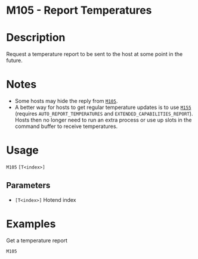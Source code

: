 # M105 - Report Temperatures

# Description
Request a temperature report to be sent to the host at some point in the future.

# Notes
  - Some hosts may hide the reply from [`M105`](/docs/gcode/M105.html).
  - A better way for hosts to get regular temperature updates is to use [`M155`](/docs/gcode/M155.html) (requires `AUTO_REPORT_TEMPERATURES` and `EXTENDED_CAPABILITIES_REPORT`). Hosts then no longer need to run an extra process or use up slots in the command buffer to receive temperatures.

# Usage
`M105` `[T<index>]`
## Parameters
- `[T<index>]` Hotend index

# Examples
Get a temperature report
```
M105
```
